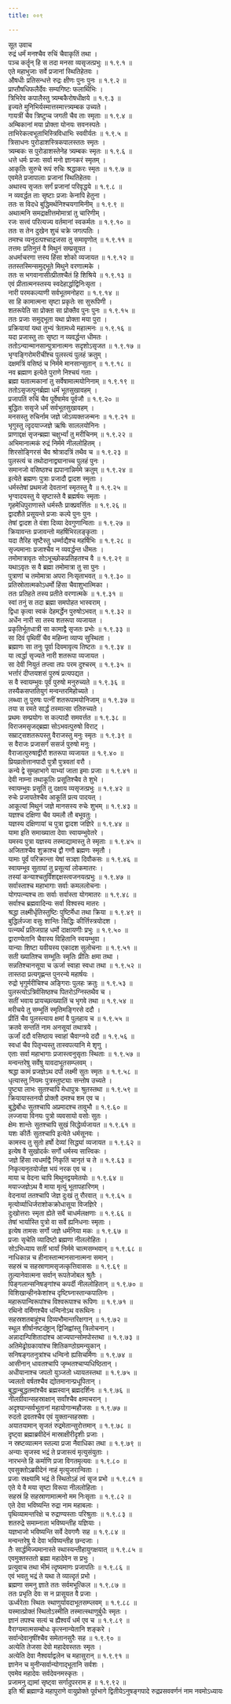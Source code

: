 ```yaml
---
title: ००९

---
```

सूत उवाच  
रुद्रं धर्मं मनश्चैव रुचिं चैवाकृतिं तथा ।  
पञ्च कर्तॄन् हि स तदा मनसा व्यसृजत्प्रभुः ॥ १.९.१ ॥  
एते महाभुजाः सर्वे प्रजानां स्थितिहेतवः ।  
औषधीः प्रतिसन्धत्ते रुद्रः क्षीणः पुनः पुनः ॥ १.९.२ ॥  
प्राप्तौषधिफलैर्देवः सम्यगिष्टः फलार्थिभिः ।  
त्रिभिरेव कपालैस्तु त्र्यम्बकैरोषधीक्षये ॥ १.९.३ ॥  
इज्यते मुनिभिर्यस्मात्तस्मात्त्त्र्यम्बक उच्यते ।  
गायत्रीं चैव त्रिष्टुप्च जगती चैव ताः स्मृताः ॥ १.९.४ ॥  
अम्बिकानां मया प्रोक्ता योनयः सवनस्पतेः ।  
ताभिरेकत्वभूताभिस्त्रिविधाभिः स्ववीर्यतः ॥ १.९.५ ॥  
त्रिसाधनः पुरोडाशस्त्रिकपालस्ततः स्मृतः ।  
त्र्यम्बकः स पुरोडाशस्तेनेह त्र्यम्बकः स्मृतः ॥ १.९.६ ॥  
धत्ते धर्मः प्रजाः सर्वा मनो ज्ञानकरं स्मृतम् ।  
आकृतिः सुरुचे रूपं रुचिः श्रद्धाकरः स्मृतः ॥ १.९.७ ॥  
एवमेते प्रजापालाः प्रजानां स्थितिहेतवः ।  
अथास्य सृजतः सर्गं प्रजानां परिवृद्धये ॥ १.९.८ ॥  
न व्यवर्द्धत ताः सृष्टाः प्रजाः केनापि हेतुना ।  
ततः स विदधे बुद्धिमर्थनिश्चयगामिनीम् ॥ १.९.९ ॥  
अथात्मनि समद्राक्षीत्तमोमात्रां तु चारिणीम् ।  
रजः सत्त्वं परित्यज्य वर्तमानां स्वकर्मतः ॥ १.९.१० ॥  
ततः स तेन दुखेन शुचं चक्रे जगत्पतिः ।  
तमश्च व्यनुदत्पश्चाद्रजसा तु समावृणोत् ॥ १.९.११ ॥  
तत्तमः प्रतिनुत्तं वै मिथुनं सम्प्रसूयत ।  
अधर्माचरणा त्तस्य हिंसा शोको व्यजायत ॥ १.९.१२ ॥  
ततस्तस्मिन्समुद्भूते मिथुने वरणात्मके ।  
ततः स भगवानासीत्प्रीतश्चैतं हि शिश्रिये ॥ १.९.१३ ॥  
एवं प्रीतात्मनस्तस्य स्वदेहार्द्धाद्विनिःसृता ।  
नारी परमकल्याणी सर्वभूतमनोहरा ॥ १.९.१४ ॥  
सा हि कामात्मना सृष्टा प्रकृतेः सा सुरूपिणी ।  
शतरूपेति सा प्रोक्ता सा प्रोक्तैव पुनः पुनः ॥ १.९.१५ ॥  
ततः प्रजाः समुद्भूता यथा प्रोक्ता मया पुरा ।  
प्रक्रियायां यथा तुभ्यं त्रेतामध्ये महात्मनः ॥ १.९.१६ ॥  
यदा प्रजास्तु ताः सृष्टा न व्यवर्द्धन्त धीमतः ।  
ततोऽन्यान्मानसान्पुत्रानात्मनः सदृशोऽसृजत ॥ १.९.१७ ॥  
भृग्वङ्गिरोमरीचींश्च पुलस्त्यं पुलहं क्रतुम् ।  
दक्षमत्रिं वसिष्ठं च निर्ममे मानसान्सुतान् ॥ १.९.१८ ॥  
नव ब्रह्माण इत्येते पुराणे निश्चयं गताः ।  
ब्रह्मा यतात्मकानां तु सर्वेषामात्मयोनिनाम् ॥ १.९.१९ ॥  
ततोऽसृजत्पुनर्ब्रह्मा धर्मं भूतसुखावहम् ।  
प्रजापतिं रुचिं चैव पूर्वेषामेव पूर्वजौ ॥ १.९.२० ॥  
बुद्धितः ससृजे धर्मं सर्वभूतसुखावहम् ।  
मनसस्तु रुचिर्नाम जज्ञे जोऽव्यक्तजन्मनः ॥ १.९.२१ ॥  
भृगुस्तु त्दृदयाज्जज्ञे ऋषिः साललयोनिनः ।  
प्राणाद्दक्षं सृजन्ब्रह्मा चक्षुर्भ्यां तु मरीचिनम् ॥ १.९.२२ ॥  
अभिमानात्मकं रुद्रं निर्ममे नीललोहितम् ।  
शिरसोङ्गिरसं चैव श्रोत्रादत्रिं तथैव च ॥ १.९.२३ ॥  
पुलस्त्यं च तथोदानाद्व्यानाच्च पुलहं पुनः ।  
समानजो वसिष्ठश्च ह्यपानान्निर्ममे क्रतुम् ॥ १.९.२४ ॥  
इत्येते ब्रह्मणः पुत्राः प्रजादौ द्वादश स्मृताः ।  
धर्मस्तेषां प्रथमजो देवतानां स्मृतस्तु वै ॥ १.९.२५ ॥  
भृग्वादयस्तु ये सृष्टास्ते वै ब्रह्मर्षयः स्मृताः ।  
गृहमेधिपुराणास्ते धर्मस्तैः प्राक्प्रवर्त्तितः ॥ १.९.२६ ॥  
द्वादशैते प्रसूयन्ते प्रजाः कल्पे पुनः पुनः ।  
तेषां द्वादश ते वंशा दिव्या देवगुणान्विताः ॥ १.९.२७ ॥  
क्रियावन्तः प्रजावन्तो महर्षिभिरलङ्कृताः ।  
यदा तैरिह सृष्टैस्तु धर्म्माद्यैश्च महर्षिभिः ॥ १.९.२८ ॥  
सृज्यमानाः प्रजाश्चैव न व्यवर्द्धन्त धीमतः ।  
तमोमात्रावृतः सोऽभूच्छोकप्रतिहतश्च वै ॥ १.९.२९ ॥  
यथाऽवृतः स वै ब्रह्मा तमोमात्रा तु सा पुनः ।  
पुत्राणां च तमोमात्रा अपरा निःसृताभवत् ॥ १.९.३० ॥  
प्रतिस्रोतात्मकोऽधर्मो हिंसा चैवाशुभात्मिका ।  
ततः प्रतिहते तस्य प्रतीते वरणात्मके ॥ १.९.३१ ॥  
स्वां तनुं स तदा ब्रह्मा समपोहत भास्वराम् ।  
द्विधा कृत्वा स्वकं देहमर्द्धेन पुरुषोऽभवत् ॥ १.९.३२ ॥  
अर्धेन नारी सा तस्य शतरूपा व्यजायत ।  
प्रकृतिर्भूतधात्री सा कामाद्वै सृजतः प्रभोः ॥ १.९.३३ ॥  
सा दिवं पृथिवीं चैव महिम्ना व्याप्य सुस्थिता ।  
ब्रह्माणः सा तनुः पूर्वा दिवमावृत्य तिष्टतः ॥ १.९.३४ ॥  
या त्वर्द्धा सृज्यते नारी शतरूपा व्यजायत ।  
सा देवी नियुतं तप्त्वा तपः परम दुश्चरम् ॥ १.९.३५ ॥  
भर्त्तारं दीप्तयशसं पुरुषं प्रत्यपद्यत ।  
स वै स्वायम्भुवः पूर्वं पुरुषो मनुरुच्यते ॥ १.९.३६ ॥  
तस्यैकसप्ततियुगं मन्वन्तरमिहोच्यते ।  
लब्ध्वा तु पुरुषः पत्नीं शतरूपामयोनिजाम् ॥ १.९.३७ ॥  
तया स रमते सार्द्धं तस्मात्सा रतिरुच्यते ।  
प्रथमः सम्प्रयोगः स कल्पादौ समवर्त्तत ॥ १.९.३८ ॥  
विराजमसृजद्ब्रह्मा सोऽभवत्पुरुषो विराट् ।  
सम्राट्सशतरूपस्तु वैराजस्तु मनुः स्मृतः ॥ १.९.३९ ॥  
स वैराजः प्रजासर्गं ससर्ज पुरुषो मनुः ।  
वैराजात्पुरुषाद्वीरौ शतरूपा व्यजायत ॥ १.९.४० ॥  
प्रियव्रतोत्तानपादौ पुत्रौ पुत्रवतां वरौ ।  
कन्ये द्वे सुमहाभागे याभ्यां जाता इमाः प्रजाः ॥ १.९.४१ ॥  
देवी नाम्ना तथाकूलिः प्रसूतिश्चैव ते शुभे ।  
स्वायम्भुवः प्रसूतिं तु दक्षाय व्यसृजत्प्रभुः ॥ १.९.४२ ॥  
रुचेः प्रजापतेश्चैव आकूतिं प्रत्य पादयत् ।  
आकूत्यां मिथुनं जज्ञे मानसस्य रुचेः शुभम् ॥ १.९.४३ ॥  
यज्ञश्च दक्षिणा चैव यमलौ तौ बभूवतुः ।  
यज्ञस्य दक्षिणायां च पुत्रा द्वादश जज्ञिरे ॥ १.९.४४ ॥  
यामा इति समाख्याता देवाः स्वायम्भुवेतरे ।  
यमस्य पुत्रा यज्ञस्य तस्माद्यामास्तु ते स्मृताः ॥ १.९.४५ ॥  
अजिताश्चैव शुक्राश्च द्वौ गणौ ब्रह्मणः स्मृतौ ।  
यामाः पूर्वं परिक्रान्ता येषां सञ्ज्ञा दिवौकसः ॥ १.९.४६ ॥  
स्वायम्भूव सुतायां तु प्रसूत्यां लोकमातरः ।  
तस्यां कन्याश्चतुर्विंशद्दक्षस्त्वजनयत्प्रभुः ॥ १.९.४७ ॥  
सर्वास्ताश्च महाभागाः सर्वाः कमललोचनाः ।  
योगपत्न्यश्च ताः सर्वाः सर्वास्ता योगमातरः ॥ १.९.४८ ॥  
सर्वाश्च ब्रह्मवादिन्यः सर्वा विश्वस्य मातरः ।  
श्रद्धा लक्ष्मीर्धृतिस्तुष्टिः पुष्टिर्मेधा तथा क्रिया ॥ १.९.४९ ॥  
बुद्धिर्लज्जा वसुः शान्तिः सिद्धिः कीर्त्तिस्त्रयोदश ।  
पत्न्यर्थं प्रतिजग्राह धर्मो दाक्षायणीः प्रभुः ॥ १.९.५० ॥  
द्वाराण्येतानि चैवास्य विहितानि स्वयम्भुवा ।  
यान्याः शिष्टा यवीयस्य एकादश सुलोचनाः ॥ १.९.५१ ॥  
सती ख्यातिश्च सम्भूतिः स्मृतिः प्रीतिः क्षमा तथा ।  
सन्नतिश्चानसूया च ऊर्जा स्वाहा स्वधा तथा ॥ १.९.५२ ॥  
तास्तदा प्रत्यगृह्णन्त पुनरन्ये महार्षयः ।  
रुद्रो भृगुर्मरीचिश्च अङ्गिराः पुलहः क्रतुः ॥ १.९.५३ ॥  
पुलस्त्योऽत्रिर्वसिष्ठश्च पितरोऽग्निस्तथैव च ।  
सतीं भवाय प्रायच्छत्ख्यातिं च भृगवे तथा ॥ १.९.५४ ॥  
मरीचये तु सम्भूतिं स्मृतिमङ्गिरसे ददौ ।  
प्रीतिं चैव पुलस्त्याय क्षमां वै पुलहाय च ॥ १.९.५५ ॥  
क्रतवे सन्ततिं नाम अनसूयां तथात्रये ।  
ऊर्जां ददौ वसिष्ठाय स्वाहां चैवाग्नये ददौ ॥ १.९.५६ ॥  
स्वधां चैव पितृभ्यस्तु तास्वपत्यानि मे शृणु ।  
एताः सर्वा महाभागाः प्रजास्त्वनुसृताः स्थिताः ॥ १.९.५७ ॥  
मन्वन्तरेषु सर्वेषु यावदाभूतसम्प्लवम् ।  
श्रद्धा कामं प्रजज्ञेऽथ दर्पो लक्ष्मी सुतः स्मृतः ॥ १.९.५८ ॥  
धृत्यास्तु नियमः पुत्रस्तुष्ट्याः सन्तोष उच्यते ।  
पुष्ट्या लाभः सुतश्चापि मेधापुत्रः श्रुतस्तथा ॥ १.९.५९ ॥  
क्रियायास्तनयौ प्रोक्तौ दमश्च शम एव च ।  
बुद्धेर्बोधः सुतश्चापि अप्रमादश्च तावुभौ ॥ १.९.६० ॥  
लज्जाया विनयः पुत्रो व्यवसायो वसोः सुतः ।  
क्षेमः शान्तेः सुतश्चापि सुखं सिद्धेर्व्यजायत ॥ १.९.६१ ॥  
यशः कीर्तेः सुतश्चापि इत्येते धर्मसूनवः ।  
कामस्य तु सुतो हर्षो देव्यां सिद्ध्यां व्यजायत ॥ १.९.६२ ॥  
इत्येष वै सुखोदर्कः सर्गो धर्मस्य सात्त्विकः ।  
जज्ञे हिंसा त्वधर्माद्वै निकृतिं चानृतं च ते ॥ १.९.६३ ॥  
निकृत्यनृतयोर्जज्ञ भयं नरक एव च ।  
माया च वेदना चापि मिथुनद्वयमेतयोः ॥ १.९.६४ ॥  
मयाज्जज्ञेऽथ वै माया मृत्युं भूतापहारिणम् ।  
वेदनायां ततश्चापि जेज्ञ दुःखं तु रौरवात् ॥ १.९.६५ ॥  
मृत्योर्व्याधिर्जराशोकक्रोधासूया विजज्ञिरे ।  
दुःखोत्तराः स्मृता ह्येते सर्वे चाधर्मलक्षणाः ॥ १.९.६६ ॥  
तेषां भार्यास्ति पुत्रो वा सर्वे ह्यनिधनाः स्मृताः ।  
इत्येष तामसः सर्गो जज्ञे धर्मनिया मकः ॥ १.९.६७ ॥  
प्रजाः सृचेति व्यादिष्टो ब्रह्मणा नीललोहितः ।  
सोऽभिध्याय सतीं भार्यां निर्ममे चात्मसम्भवान् ॥ १.९.६८ ॥  
नाधिकान्न च हीनास्तान्मानसानात्मना समान् ।  
सहस्रं च सहस्राणामसृजत्कृत्तिवाससः ॥ १.९.६९ ॥  
तुल्यानेवात्मना सर्वान् रूपतेजोबल श्रुतैः ।  
पिङ्गलान्सनिषङ्गांश्च कपर्दी नीललोहितान् ॥ १.९.७० ॥  
विशिखान्हीनकेशांश्च दृष्टिघ्नास्तान्कपालिनः ।  
महारूपान्विरूपांश्च विश्वरूपाश्च रूपिणः ॥ १.९.७१ ॥  
रथिनो वर्मिणश्चैव धन्विनोऽथ वरूथिनः ।  
सहस्रशतबाहूंश्च दिव्यभौमान्तरिक्षगान् ॥ १.९.७२ ॥  
स्थूल शीर्षानष्टदंष्ट्रान् द्विजिह्वांस्तु त्रिलोचनान् ।  
अन्नादान्पिशितादांश्च आज्यपान्सोमपोस्तथा ॥ १.९.७३ ॥  
अतिमेढ्रोग्रकायांश्च शितिकण्ठोग्रमन्युकान् ।  
सनिषङ्गतनुत्रांश्च धन्विनो ह्यसिचर्मिणः ॥ १.९.७४ ॥  
आसीनान् धावतश्चापि जृम्भतश्चाप्यधिष्ठितान् ।  
अधीयानाश्च जपतो युञ्जतो ध्यायतस्तथा ॥ १.९.७५ ॥  
ज्वलतो वर्षतश्चैव द्योतमानान्प्रधूपितान् ।  
बुद्धान्बुद्धतमांश्चैव ब्रह्मस्वान् ब्रह्मदर्शिनः ॥ १.९.७६ ॥  
नीलग्रीवान्सहस्राक्षान् सर्वांश्चैव क्षमाचरान् ।  
अदृश्यान्सर्वभूतानां महायोगान्महौजसः ॥ १.९.७७ ॥  
रुदतो द्रवतश्चैव एवं युक्तान्सहस्रशः ।  
अयातयामान् सृजतं रुद्रमेतान्सुरोत्तमान् ॥ १.९.७८ ॥  
दृष्ट्वा ब्रह्माब्रवीदेनं मास्राक्षीरीदृशीः प्रजाः ।  
न स्रष्टव्यात्मन स्तल्या प्रजा नैवाधिका तथा ॥ १.९.७९ ॥  
अन्याः सृजस्व भद्रं ते प्रजास्त्वं मृत्युसंयुताः ।  
नारभन्ते हि कर्माणि प्रजा विगतमृत्यवः ॥ १.९.८० ॥  
एवसुक्तोऽब्रवीदेनं नाहं मृत्युजरान्विताः ।  
प्रजाः स्रक्ष्यामि भद्रं ते स्थितोऽहं त्वं सृज प्रभो ॥ १.९.८१ ॥  
एते ये वै मया सृष्टा विरूपा नीललोहिताः ।  
सहस्रं हि सहस्राणामात्मनो मम निःसृताः ॥ १.९.८२ ॥  
एते देवा भविष्यन्ति रुद्रा नाम महाबलाः ।  
पृथिव्यामन्तरिक्षे च रुद्राण्यस्ताः परिश्रुताः ॥ १.९.८३ ॥  
शतरुद्रे समाम्नाता भविष्यन्तीह यज्ञियाः ।  
यज्ञभाजो भविष्यन्ति सर्वे देवगणैः सह ॥ १.९.८४ ॥  
मन्वन्तरेषु ये देवा भविष्यन्तीह छन्दजाः ।  
तैः सार्द्धमिज्यमानास्ते स्थास्यन्तीहायुगक्षयात् ॥ १.९.८५ ॥  
एवमुक्तस्ततो ब्रह्मा महादेवेन स प्रभुः ।  
प्रत्युवाच तथा भीमं त्दृष्यमाणः प्रजापतिः ॥ १.९.८६ ॥  
एवं भवतु भद्रं ते यथा ते व्यात्दृतं प्रभो ।  
ब्रह्मणा समनु ज्ञाते ततः सर्वमभूत्किल ॥ १.९.८७ ॥  
ततः प्रभृति देवः स न प्रासूयत वै प्रजाः ।  
ऊर्ध्वरेताः स्थितः स्थाणुर्यावदाभूतसम्प्लवम् ॥ १.९.८८ ॥  
यस्मात्प्रोक्तं स्थितोऽस्मीति तस्मात्स्थाणुर्बुधैः स्मृतः ।  
ज्ञानं तपश्च सत्यं च ह्यैश्वर्यं धर्म एव च ॥ १.९.८९ ॥  
वैराग्यमात्मसम्बोधः कृत्स्नान्येतानि शङ्करे ।  
सर्वान्देवानृषींश्चैव समेतानसुरैः सह ॥ १.९.९० ॥  
अत्येति तेजसा देवो महादेवस्ततः स्मृतः ।  
अत्येति देवा नैश्वर्याद्वलेन च महासुरान् ॥ १.९.९१ ॥  
ज्ञानेन च मुनीन्सर्वान्योगाद्भूतानि सर्वशः ।  
एवमेव महादेवः सर्वदेवनमस्कृतः ।  
प्रजामनु द्यामां सृष्ट्वा सर्गादुपरराम ह ॥ १.९.९२ ॥  
इति श्री ब्रह्माण्डे महापुराणे वायुप्रोक्ते पूर्वभागे द्वितीयेऽनुषङ्गपादे रुद्रप्रसववर्णनं नाम नवमोऽध्यायः